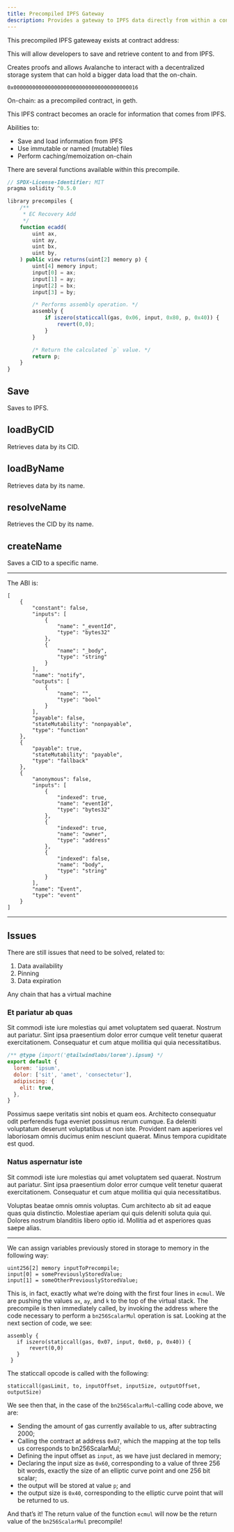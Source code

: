 ```yaml
---
title: Precompiled IPFS Gateway
description: Provides a gateway to IPFS data directly from within a contract call.
---
```


This precompiled IPFS gateweay exists at contract address:

This will allow developers to save and retrieve content to and from IPFS.

Creates proofs and allows Avalanche to interact with a decentralized storage system that can hold a bigger data load that the on-chain.

`0x0000000000000000000000000000000000000016`

On-chain: as a precompiled contract, in geth.

This IPFS contract becomes an oracle for information that comes from IPFS.

Abilities to:

- Save and load information from IPFS
- Use immutable or named (mutable) files
- Perform caching/memoization on-chain

There are several functions available within this precompile.

```js
// SPDX-License-Identifier: MIT
pragma solidity ^0.5.0

library precompiles {
	/**
	 * EC Recovery Add
	 */
	function ecadd(
		uint ax,
		uint ay,
		uint bx,
		uint by,
	) public view returns(uint[2] memory p) {
		uint[4] memory input;
		input[0] = ax;
		input[1] = ay;
		input[2] = bx;
		input[3] = by;

		/* Performs assembly operation. */
		assembly {
			if iszero(staticcall(gas, 0x06, input, 0x80, p, 0x40)) {
				revert(0,0);
			}
		}

		/* Return the calculated `p` value. */
		return p;
	}
}
```

## Save

Saves to IPFS.

## loadByCID

Retrieves data by its CID.

## loadByName

Retrieves data by its name.

## resolveName

Retrieves the CID by its name.

## createName

Saves a CID to a specific name.

---

The ABI is:

```
[
	{
		"constant": false,
		"inputs": [
			{
				"name": "_eventId",
				"type": "bytes32"
			},
			{
				"name": "_body",
				"type": "string"
			}
		],
		"name": "notify",
		"outputs": [
			{
				"name": "",
				"type": "bool"
			}
		],
		"payable": false,
		"stateMutability": "nonpayable",
		"type": "function"
	},
	{
		"payable": true,
		"stateMutability": "payable",
		"type": "fallback"
	},
	{
		"anonymous": false,
		"inputs": [
			{
				"indexed": true,
				"name": "eventId",
				"type": "bytes32"
			},
			{
				"indexed": true,
				"name": "owner",
				"type": "address"
			},
			{
				"indexed": false,
				"name": "body",
				"type": "string"
			}
		],
		"name": "Event",
		"type": "event"
	}
]
```

---

## Issues

There are still issues that need to be solved, related to:

1. Data availability
2. Pinning
3. Data expiration

Any chain that has a virtual machine  
### Et pariatur ab quas

Sit commodi iste iure molestias qui amet voluptatem sed quaerat. Nostrum aut pariatur. Sint ipsa praesentium dolor error cumque velit tenetur quaerat exercitationem. Consequatur et cum atque mollitia qui quia necessitatibus.

```js
/** @type {import('@tailwindlabs/lorem').ipsum} */
export default {
  lorem: 'ipsum',
  dolor: ['sit', 'amet', 'consectetur'],
  adipiscing: {
    elit: true,
  },
}
```

Possimus saepe veritatis sint nobis et quam eos. Architecto consequatur odit perferendis fuga eveniet possimus rerum cumque. Ea deleniti voluptatum deserunt voluptatibus ut non iste. Provident nam asperiores vel laboriosam omnis ducimus enim nesciunt quaerat. Minus tempora cupiditate est quod.

### Natus aspernatur iste

Sit commodi iste iure molestias qui amet voluptatem sed quaerat. Nostrum aut pariatur. Sint ipsa praesentium dolor error cumque velit tenetur quaerat exercitationem. Consequatur et cum atque mollitia qui quia necessitatibus.

Voluptas beatae omnis omnis voluptas. Cum architecto ab sit ad eaque quas quia distinctio. Molestiae aperiam qui quis deleniti soluta quia qui. Dolores nostrum blanditiis libero optio id. Mollitia ad et asperiores quas saepe alias.

---

We can assign variables previously stored in storage to memory in the following way:

```
uint256[2] memory inputToPrecompile;
input[0] = somePreviouslyStoredValue;
input[1] = someOtherPreviouslyStoredValue;
```

This is, in fact, exactly what we’re doing with the first four lines in `ecmul`. We are pushing the values `ax`, `ay`, and `k` to the top of the virtual stack. The precompile is then immediately called, by invoking the address where the code necessary to perform a `bn256ScalarMul` operation is sat. Looking at the next section of code, we see:

```
assembly {
   if iszero(staticcall(gas, 0x07, input, 0x60, p, 0x40)) {
       revert(0,0)
   }
 }
```

The staticcall opcode is called with the following:

```
staticcall(gasLimit, to, inputOffset, inputSize, outputOffset, outputSize)
```

We see then that, in the case of the `bn256ScalarMul`-calling code above, we are:

- Sending the amount of gas currently available to us, after subtracting 2000;
- Calling the contract at address `0x07`, which the mapping at the top tells us corresponds to bn256ScalarMul;
- Defining the input offset as `input`, as we have just declared in memory;
- Declaring the input size as `0x60`, corresponding to a value of three 256 bit words, exactly the size of an elliptic curve point and one 256 bit scalar;
- the output will be stored at value `p`; and
- the output size is `0x40`, corresponding to the elliptic curve point that will be returned to us.

And that’s it!
The return value of the function `ecmul` will now be the return value of the `bn256ScalarMul` precompile!
